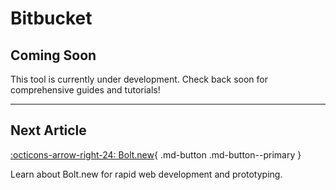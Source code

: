 # Bitbucket

## Coming Soon

This tool is currently under development. Check back soon for comprehensive guides and tutorials!

---

## Next Article

[:octicons-arrow-right-24: Bolt.new](../bolt-new.md){ .md-button .md-button--primary }

Learn about Bolt.new for rapid web development and prototyping.

